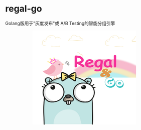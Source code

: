 regal-go
=====

Golang版用于"灰度发布"或 A/B Testing的智能分组引擎

<p align="center">
<img src="https://github.com/boylegu/regal-go/blob/main/image/regal-white.png?raw=true" width="330" height="300">
</p>